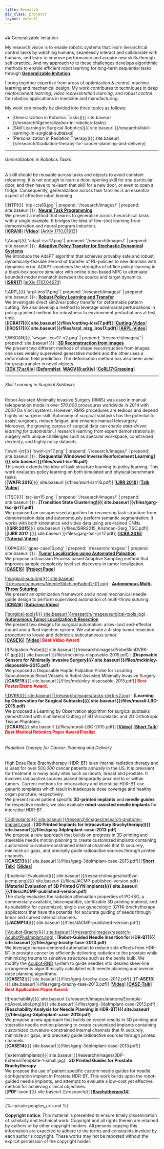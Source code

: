 ```yaml
---
title: Research
div_class: projects
layout: default
---
```


<br>
## Generalizable Imitation

My research vision is to enable robotic systems that: learn hierarchical control tasks by watching humans, seamlessly interact and collaborate with humans, and learn to improve performance and acquire new skills through self-practice. And my approach to 
to these challenges develops algorithmic methods to enable efficient robot learning for long-term sequential tasks through [**Generalizable Imitation**]().

I bring together expertise from areas of optimization & control, machine learning and mechanical design. My work contributes to techniques in *deep reinforcement learning*, *video representation learning*, and *robust control* for robotics applications in medicine and manufacturing.

My work can broadly be divided into three topics as follows: 
- [Generalization in Robotics Tasks]({{ site.baseurl }}/research/#generalization-in-robotics-tasks)  
- [Skill Learning in Surgical Robotics]({{ site.baseurl }}/research/#skill-learning-in-surgical-subtasks)  
- [Personalization in Radiation Therapy]({{ site.baseurl }}/research/#radiation-therapy-for-cancer-planning-and-delivery)

<!-- My research spans \textbf{Operations Research}, \textbf{Computer Science} and \textbf{Design}, combining theory with experiments.
 The goal of my work is analysis of decision and design problems in human-machine collaboration and skill-augmentation, with a focus on healthcare.
I study integration of algorithms with hardware design for applications in medical robotics and healthcare.   -->

<!-- Specifically, I have studied algorithmically grounded solutions for integration of autonomy in internal radiotherapy for cancer and subtask automation in Robot-assisted minimally invasive surgery (RMIS).  -->

---

###### Generalization in Robotics Tasks

A skill should be reusable across tasks and objects to avoid constant relearning.
It is not enough to learn a door-opening skill for one particular door, and then have to re-learn that
skill for a new door, or even to open a fridge. Consequently, generalization across task families is an
essential aspect of effective robot learning.

![NTP]({{ 'ntp-icra18.jpg' | prepend: '/research/images/' | prepend: site.baseurl }})
:   **[Neural Task Programming](https://stanfordvl.github.io/ntp/)**  
    We present a method that learns to generalize across hierarchical tasks with a single example. It bridges the idea of few-shot learning from demonstration and neural program induction.  
    \[[**ICRA18**](https://stanfordvl.github.io/ntp/)\] \[[**Video**](https://www.youtube.com/watch?v=THq7I7C5rkk&feature=youtu.be)\] \[[ArXiv 1710.01813](https://arxiv.org/abs/1710.01813)\]

![Adapt]({{ 'adapt-isrr17.png' | prepend: '/research/images/' | prepend: site.baseurl  }})
:   **[Adaptive Policy Transfer for Stochastic Dynamical Systems](https://arxiv.org/abs/1707.04674)**  
    We introduce the AdaPT algorithm that achieves provably safe and robust, dynamically-feasible zero-shot transfer of RL-policies to new domains with dynamics error. ADAPT combines the strengths of offline policy learning in a black-box source simulator with online tube-based MPC to attenuate bounded model mismatch between the source and target dynamics.  
    \[[**ISRR17**](https://parasol.tamu.edu/isrr/isrr2017/)\] \[[arXiv 1707.04674](https://arxiv.org/abs/1707.04674)\]   

![ARPL]({{ 'arpl-iros17.png' | prepend: '/research/images/' | prepend: site.baseurl }})
:  **[Robust Policy Learning and Transfer]()**  
    We investigate direct sim2real policy transfer for deformable pattern cutting. We also develop a method to leverage adversarial perturbations in policy gradient method for robustness to environment perturbations at test time.  
    \[**[ICRA17]({{ site.baseurl }}/files/cutting-icra17.pdf)**\] \[[**Cutting-Video**](https://www.youtube.com/watch?v=l6gQg2VbGcc)\]   \[**[IROS17]({{ site.baseurl }}/files/arpl_mzg_iros17.pdf)**\] \[[**ARPL-Video**](https://www.youtube.com/watch?v=yZ-gSsbbzh0)\]

![WSGAN]({{ 'wsgan-iccv17-v2.png' | prepend: '/research/images/' | prepend: site.baseurl }})
:   **[3D Reconstruction from Images]()**  
    We present two different methods of shape reconstruction from images: one uses weakly supervised generative models and the other uses a deformation field prediction. The deformation method has also been used for grasp transfer in novel objects.   
    \[[**3DV 17:arXiv**](https://arxiv.org/abs/1705.10904)\] \[[**DeformNet**](https://deformnet-site.github.io/DeformNet-website/), [**WACV18:arXiv**](https://arxiv.org/abs/1708.04672)\] \[[**CoRL17:Grasping**](https://deformnet-site.github.io/DeformNet-website/files/corl.pdf)\]  

<!-- 
![Deformnet]({{ 'deformnet-animation-plane.gif' | prepend: '/research/images/' | prepend: site.baseurl }})
:   **[DeformNet: Free-Form Deformation Network for 3D Shape Reconstruction from a Single Image](https://arxiv.org/abs/1708.04672)**  
    Andrey Kuryenkov\*, Jingwei Ji\*, **Animesh Garg**, Viraj Mehta, JunYoung Gwak, Chris Choy, Silvio Savarese (\* equal contribution).  
    *IEEE Winter Conf. on Applications of Computer Vision (WACV) 2018*  
    \[[ArXiv 1708.04672](https://arxiv.org/abs/1708.04672)\] \[[Project Webpage](https://deformnet-site.github.io/DeformNet-website/)\]  
    An application to grasp transfer appeared at [CoRL 2017](https://deformnet-site.github.io/DeformNet-website/files/corl.pdf)
 -->

---

###### Skill Learning in Surgical Subtasks

Robot Assisted Minimally Invasive Surgery (RMIS) was used in manual teleoperation mode in over *570,000* procedures worldwide in 2014 with *3000* Da Vinci systems. However, RMIS procedures are tedious and depend highly on surgeon skill. Autonomy of surgical subtasks has the potential to assist surgeons, reduce fatigue, and enhance manual telesurgery. Moreover, the growing corpus of surgical data can enable *data-driven learning for automation*. I research learning from expert demonstrations in surgery with unique challenges such as specular workspace, constrained dexterity, and highly noisy datasets.

<!-- Currently, robot-assisted minimally invasive surgery (RMIS) devices are controlled by surgeons in a local tele-operation mode. Procedures often last multiple hours and highly depend on surgeon skill. Autonomy of surgical subtasks has the potential to assist surgeons, reduce fatigue, and facilitate supervised autonomy for tele-surgery.  We consider learning task representations as **milestones** from demonstrations and use multimodal sensory input for classification of success criterion. The goal of this work is semi-supervised learning of *necessary* conditions of success, eventually allowing demonstrations to be **Actor Agnostic**. -->


<!-- #### Sub-Task Learning -->

![swirl-ijrr]({{ 'swirl-ijrr17.png' | prepend: '/research/images/' | prepend: site.baseurl  }})
:   **[Sequential Windowed Inverse Reinforcement Learning]({{ site.baseurl }}/files/swirl-isrr16.pdf)**  
    This work extends the idea of task structure learning to policy learning. This work evaluates policy learning on both simulated and physical benchmark tasks.  
    \[[**WAFR 2016**]({{ site.baseurl }}/files/swirl-isrr16.pdf)\] \[[**IJRR 2018**](http://goldberg.berkeley.edu/pubs/krishnan-ijrr-submission-final.pdf)\]
    \[[**Talk Video**](https://www.youtube.com/watch?v=r0RzS2DWb8M&index=4&list=PLYTiwx6hV33siv3qb--lW1Sw5BEMgGtR1)\]       

<!-- 
[![TSC-DL]({{ site.baseurl }}/research/images/tsc-teaser.png)](http://berkeleyautomation.github.io/tsc-dl/files/mgk-icra16-tscdl.pdf)
: **[TSC-DL: Segmentation with Deep Learning](http://berkeleyautomation.github.io/tsc-dl/)**  
 A new unsupervised algorithm that leverages video & kinematic data for task-level segmentation using pretrained CNNs to identify spatio-temporal task segmentation.  
\[[**ICRA 2016**](http://berkeleyautomation.github.io/tsc-dl/files/mgk-icra16-tscdl.pdf)\] \[[**Tutorial-Video**](https://www.youtube.com/watch?v=L561cJhs7DLE)\]  -->

![TSC]({{ 'tsc-isrr15.png' | prepend: '/research/images/' | prepend: site.baseurl  }})
:   **[Transition State Clustering]({{ site.baseurl }}/files/garg-tsc-ijrr17.pdf)**  
We proposed an unsupervised algorithm for recovering task structure from demonstration data and autonomously perform semantic segmentation. It works with both kinematics and video data using pre-trained CNNs.   
\[[**ISRR 2015**]({{ site.baseurl }}/files/ISRR2015_Krishnan-Garg_TSC.pdf)\]  \[[**IJRR 2017** ]({{ site.baseurl }}/files/garg-tsc-ijrr17.pdf)\] \[[**ICRA 2016**](http://berkeleyautomation.github.io/tsc-dl/files/mgk-icra16-tscdl.pdf)\] \[[**Tutorial-Video**](https://www.youtube.com/watch?v=L561cJhs7DLE)\] 

![GPAS]({{ 'gpas-case16.png' | prepend: '/research/images/' | prepend: site.baseurl }})
:   **[Tumor Localization using Automated Palpation](http://berkeleyautomation.github.io/gpas/files/garg-case16-gpas.pdf)**  
    We propose a Gaussian Process based Adaptive Sampling method that improves sample complexity level set discovery in tumor localization.  
    \[[**CASE16**](http://berkeleyautomation.github.io/gpas/files/garg-case16-gpas.pdf)\] \[[**Project Page**](http://berkeleyautomation.github.io/gpas/)\]  


<!-- #### Sub-Task Automation -->

[![surgical-suturing]({{ site.baseurl }}/research/images/NeedleStitchingFaded2-01.jpg)](http://berkeleyautomation.github.io/amts/)
: **[Autonomous Multi-Throw Suturing](http://berkeleyautomation.github.io/amts/)**  
We present an optimization framework and a novel mechanical needle guide design to perform supervised automation of multi-throw suturing.  
\[[**ICRA16**](http://berkeleyautomation.github.io/amts/)\] \[[**Suturing-Video**](https://www.youtube.com/watch?v=z1ehShXFToc)\] 

[![surgical-tools]({{ site.baseurl }}/research/images/surgical-tools.jpg)](http://berkeleyautomation.github.io/surgical-tools/)
: **[Autonomous Tumor Localization & Resection](http://berkeleyautomation.github.io/surgical-tools/)**  
We present two designs for surgical automation: a low-cost end-effector mount and a fluid injection system.  We automate a 4-step tumor resection procedure to locate and debride a subcutaneous tumor.  
\[[**CASE16**](http://berkeleyautomation.github.io/surgical-tools/)\] \[[**Video**](https://www.youtube.com/watch?v=YiPq9t0tR3U)\] **<font color="red">Best Video Award</font>** 

[![Palpation Probe]({{ site.baseurl }}/research/images/ProbeSkinDVRK-01.jpg)]({{ site.baseurl }}/files/mckinley-disposable-2015.pdf)
: **[Disposable Sensors for Minimally Invasive Surgery]({{ site.baseurl }}/files/mckinley-disposable-2015.pdf)**  
We proposed a Disposable Haptic Palpation Probe for Locating Subcutaneous Blood Vessels in Robot-Assisted Minimally Invasive Surgery.  
\[[**CASE15**]({{ site.baseurl }}/files/mckinley-disposable-2015.pdf)\] **<font color="red">Best Poster/Demo Award.</font>**

[![DVRK]({{ site.baseurl }}/research/images/tasks-dvrk-v2.jpg)](http://www.youtube.com/watch?v=beVWB6NtAaA)
: **[Learning by Observation for Surgical Subtasks]({{ site.baseurl }}/files/murali-LBO-2015.pdf)**  
We proposed a Learning by Observation algorithm for surgical subtasks demosttrated with multilateral Cutting of 3D Viscoelastic and 2D Orthotropic Tissue Phantoms.  
\[[**ICRA15**]({{ site.baseurl }}/files/murali-LBO-2015.pdf)\] \[[**Video**](http://www.youtube.com/watch?v=beVWB6NtAaA)\] \[[**Short Talk**](https://youtu.be/Eye92IXOkxE)\]  
**<font color="red">Best Medical Robotics Paper Award Finalist</font>**  

---

###### Radiation Therapy for Cancer: Planning and Delivery

High Dose Rate Brachytherapy (HDR-BT) is an internal radiation therapy and is used for over *500,000* cancer patients annually in the US. It is prevalent for treatment in many body sites such as mouth, breast and prostate. It involves radioactive sources placed temporarily proximal to or within tumors. 
Current methods for intracavitary and interstitial HDR-BT use generic templates which result in inadequate dose coverage and healthy organ puncture, respectively.  
We present novel patient specific **3D-printed implants** and **needle guides** for respective modes; we also evaluate **robot-assisted needle implants** for interstitial HDR-BT. 
<!-- Further, we pose the treatment planning for problem as a discrete conic optimization to achieve optimality guarantees.  -->

[![3dImplants]({{ site.baseurl }}/research/images/research-anatomy-implant.png)](https://youtu.be/sLnrddnAGks?list=PLOyuQaVrp4qqNdUbezfWvP8qtmKDuYzLS)
: **[3D Printed Implants for Intracavitary Brachytherapy]({{ site.baseurl }}/files/garg-3dpImplant-case-2013.pdf)**  
We propose a new approach that builds on progress in 3D printing and steerable needle motion planning to create customized implants containing customized curvature-constrained internal channels that fit securely, minimize air gaps, and precisely guide radioactive sources through printed channels.  
\[[**CASE13**]({{ site.baseurl }}/files/garg-3dpImplant-case-2013.pdf)\] \[[**Short Talk**](https://youtu.be/sLnrddnAGks?list=PLOyuQaVrp4qqNdUbezfWvP8qtmKDuYzLS)\] \[[**Slides**](http://www.eecs.berkeley.edu/XRG/BEARS/2014/presentations/garg.pptx)\]

[![material-Evaluation]({{ site.baseurl }}/research/images/matEval-jacmp.png)]({{ site.baseurl }}/files/JACMP-published-version.pdf)
: **[Material Evaluation of 3D Printed GYN Implants]({{ site.baseurl }}/files/JACMP-published-version.pdf)**  
The study evaluates the radiation attenuation properties of PC-ISO, a commercially available, biocompatible, sterilizable 3D printing material, and its suitability for customized, single-use gynecologic (GYN) brachytherapy applicators that have the potential for accurate guiding of seeds through linear and curved internal channels.  
\[[**JACMP14**]({{ site.baseurl }}/files/JACMP-published-version.pdf)\]

[![Acubot-Brachy]({{ site.baseurl }}/research/images/research-AcubotPlusImplant.png)](https://youtu.be/Kk_wHiu8nGg)
: **[Robot-Guided Needle Insertion for HDR-BT]({{ site.baseurl }}/files/garg-brachy-tase-2013.pdf)**  
We leverage human-centered automation to reduce side effects from HDR-BT in prostate cancer by efficiently delivering radiation to the prostate while minimizing trauma to sensitive structures such as the penile bulb. We modify the [Acubot-RND](http://urobotics.urology.jhu.edu/projects/RND/) system to guide needles into desired skew-line arrangements algorithmically calculated with needle planning and inverse dose planning algorithms.  
\[[**CASE12**]({{ site.baseurl }}/files/garg-brachy-case-2012.pdf)\] \[[**T-ASE13**]({{ site.baseurl }}/files/garg-brachy-tase-2013.pdf)\] \[[**Video**](https://youtu.be/Kk_wHiu8nGg)\] \[[**CASE-Talk**](https://youtu.be/TGEIRpbuS_I)\]  
**<font color="red">Best Application Paper Award.</font>**

[![reachability]({{ site.baseurl }}/research/images/anatomyExample-noAxesLabel.png)]({{ site.baseurl }}/files/garg-3dpImplant-case-2013.pdf)
: **[Reachability Analysis for Needle Planning in HDR-BT]({{ site.baseurl }}/files/garg-3dpImplant-case-2013.pdf)**  
We propose a new approach that builds on recent results in 3D printing and steerable needle motion planning to create customized implants containing customized curvature-constrained internal channels that fit securely, minimize air gaps, and precisely
guide radioactive sources through printed channels.  
\[[**CASE14**]({{ site.baseurl }}/files/garg-3dpImplant-case-2013.pdf)\]

<!--![externalImplants]({{ site.baseurl }}/research/images/comingSoon.jpg) -->
![externalImplants]({{ site.baseurl }}/research/images/3DP-ExternalTemplate-1-small.jpg)
: **3D Printed Guides for Prostate Brachytherapy**  
We propose the use of patient specific custom needle guides for needle configuration implant in Prostate HDR-BT. This work builds upon the robot-guided needle implants, and attempts to evaluate a low-cost yet effective method for achieving clinical objectives.  
\[[**PDF**-soon!]({{ site.baseurl }}/research/)\] \[[**Brachytherapy14**](http://www.sciencedirect.com/science/article/pii/S1538472114004863)\] 

---

{% include peoples_urls.md %}
<div id="footer">
<b>Copyright notice</b>: This material is presented to ensure timely dissemination of scholarly and technical work. Copyright and all rights therein are retained by authors or by other copyright holders. All persons copying this information are expected to adhere to the terms and constraints invoked by each author's copyright. These works may not be reposted without the explicit permission of the copyright holder.
</div>
